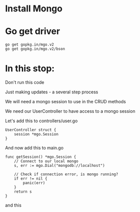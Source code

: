 # Install Mongo 

# Go get driver 

```
go get gopkg.in/mgo.v2
go get gopkg.in/mgo.v2/bson
```

# In this stop:

Don't run this code

Just making updates - a several step process

We will need a mongo session to use in the CRUD methods

We need our UserController to have access to a mongo session

Let's add this to controllers/user.go

```
UserController struct {
    session *mgo.Session
}
```
And now add this to main.go

```
func getSession() *mgo.Session {
    // Connect to our local mongo
    s, err := mgo.Dial("mongodb://localhost")

    // Check if connection error, is mongo running?
    if err != nil {
        panic(err)
    }
    return s
}
```

and this 